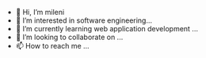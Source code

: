 - 👋 Hi, I’m mileni
- 👀 I’m interested in software engineering...
- 🌱 I’m currently learning web application development ...
- 💞️ I’m looking to collaborate on  ...
- 📫 How to reach me ...

<!---
milenisoory/milenisoory is a ✨ special ✨ repository because its `README.md` (this file) appears on your GitHub profile.
You can click the Preview link to take a look at your changes.
--->
